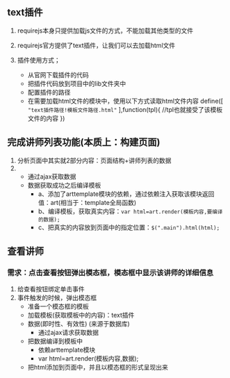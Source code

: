 ## text插件
1. requirejs本身只提供加载js文件的方式，不能加载其他类型的文件
2. requirejs官方提供了text插件，让我们可以去加载html文件

3. 插件使用方式；
    + 从官网下载插件的代码
    + 把插件代码放到项目中的lib文件夹中
    + 配置插件的路径
    + 在需要加载html文件的模块中，使用以下方式读取html文件内容
    define([
        `"text插件路径!模板文件路径.html"`
    ],function(tpl){
        //tpl也就接受了该模板文件的内容
    })

## 完成讲师列表功能(本质上：构建页面)
1. 分析页面中其实就2部分内容：页面结构+讲师列表的数据
2.
    + 通过ajax获取数据
    + 数据获取成功之后编译模板
        - a、添加了arttemplate模块的依赖，通过依赖注入获取该模块返回值：art(相当于：template全局函数)
        - b、编译模板，获取真实内容：`var html=art.render(模板内容,要编译的数据);`
        - c、把真实的内容放到页面中的指定位置：`$(".main").html(html);`

## 查看讲师
### 需求：点击查看按钮弹出模态框，模态框中显示该讲师的详细信息
1. 给查看按钮绑定单击事件
2. 事件触发的时候，弹出模态框
    + 准备一个模态框的模板
    + 加载模板(获取模板中的内容)：text插件
    + 数据(即时性、有效性)  (来源于数据库)
        - 通过ajax请求获取数据
    + 把数据编译到模板中
        - 依赖arttemplate模块
        - var html=art.render(模板内容,数据);
    + 把html添加到页面中，并且以模态框的形式呈现出来



